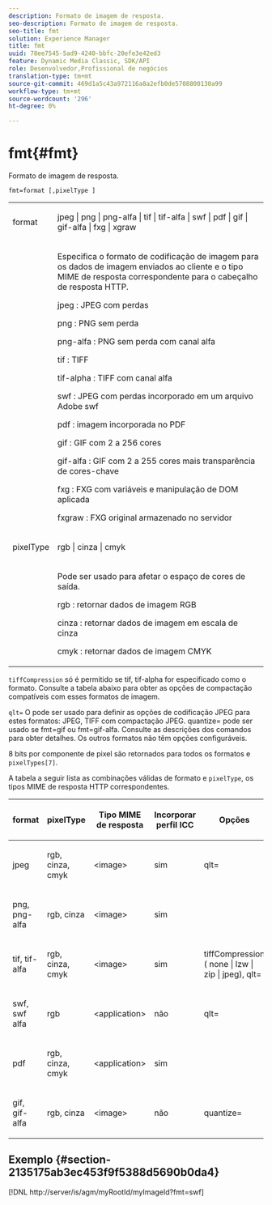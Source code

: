 ```yaml
---
description: Formato de imagem de resposta.
seo-description: Formato de imagem de resposta.
seo-title: fmt
solution: Experience Manager
title: fmt
uuid: 78ee7545-5ad9-4240-bbfc-20efe3e42ed3
feature: Dynamic Media Classic, SDK/API
role: Desenvolvedor,Profissional de negócios
translation-type: tm+mt
source-git-commit: 469d1a5c43a972116a8a2efb0de5708800130a99
workflow-type: tm+mt
source-wordcount: '296'
ht-degree: 0%

---
```



# fmt{#fmt}

Formato de imagem de resposta.

`fmt=format [,pixelType ]`

<table id="simpletable_66FAABB7BD7A4BBB815A570BEA4C1AE8"> 
 <tr class="strow"> 
  <td class="stentry"> <p><span class="codeph"> <span class="varname"> format</span> </span> </p></td> 
  <td class="stentry"> <p><span class="codeph"> jpeg | png | png-alfa | tif | tif-alfa | swf | pdf | gif | gif-alfa | fxg | xgraw</span> </p></td> 
 </tr> 
 <tr class="strow"> 
  <td class="stentry"></td> 
  <td class="stentry"> <p> Especifica o formato de codificação de imagem para os dados de imagem enviados ao cliente e o tipo MIME de resposta correspondente para o cabeçalho de resposta HTTP. </p> <p> <span class="codeph">  jpeg  </span>: JPEG com perdas </p> <p> <span class="codeph"> png  </span>: PNG sem perda </p> <p> <span class="codeph"> png-alfa  </span>: PNG sem perda com canal alfa </p> <p> <span class="codeph">  tif  </span>: TIFF </p> <p> <span class="codeph"> tif-alpha  </span>: TIFF com canal alfa </p> <p> <span class="codeph">  swf  </span>: JPEG com perdas incorporado em um arquivo Adobe swf </p> <p> <span class="codeph"> pdf  </span>: imagem incorporada no PDF </p> <p> <span class="codeph"> gif  </span>: GIF com 2 a 256 cores </p> <p> <span class="codeph"> gif-alfa  </span>: GIF com 2 a 255 cores mais transparência de cores-chave </p> <p> <span class="codeph"> fxg  </span>: FXG com variáveis e manipulação de DOM aplicada </p> <p> <span class="codeph">  fxgraw  </span>: FXG original armazenado no servidor </p> </td> 
 </tr> 
 <tr class="strow"> 
  <td class="stentry"> <p><span class="codeph"> <span class="varname"> pixelType</span> </span> </p></td> 
  <td class="stentry"> <p><span class="codeph"> rgb | cinza | cmyk</span> </p></td> 
 </tr> 
 <tr class="strow"> 
  <td class="stentry"></td> 
  <td class="stentry"> <p> Pode ser usado para afetar o espaço de cores de saída. </p> <p> <span class="codeph">  rgb  </span>: retornar dados de imagem RGB </p> <p> <span class="codeph"> cinza  </span>: retornar dados de imagem em escala de cinza </p> <p> <span class="codeph"> cmyk  </span>: retornar dados de imagem CMYK </p> </td> 
 </tr> 
</table>

`tiffCompression` só é permitido se tif, tif-alpha for especificado como o formato. Consulte a tabela abaixo para obter as opções de compactação compatíveis com esses formatos de imagem.

`qlt=` O pode ser usado para definir as opções de codificação JPEG para estes formatos: JPEG, TIFF com compactação JPEG. quantize= pode ser usado se fmt=gif ou fmt=gif-alfa. Consulte as descrições dos comandos para obter detalhes. Os outros formatos não têm opções configuráveis.

8 bits por componente de pixel são retornados para todos os formatos e `pixelTypes[7]`.

A tabela a seguir lista as combinações válidas de formato e `pixelType`, os tipos MIME de resposta HTTP correspondentes.

<table id="table_54AFE58185004C74971EFBA845E177B6"> 
 <thead> 
  <tr> 
   <th colname="col1" class="entry"> <p><span class="varname"> format</span> </p> </th> 
   <th colname="col2" class="entry"> <p><span class="varname"> pixelType</span> </p> </th> 
   <th colname="col3" class="entry"> <p>Tipo MIME de resposta </p> </th> 
   <th colname="col4" class="entry"> <p>Incorporar perfil ICC </p> </th> 
   <th colname="col5" class="entry"> <p>Opções </p> </th> 
  </tr> 
 </thead>
 <tbody> 
  <tr> 
   <td> <p>jpeg </p> </td> 
   <td> <p>rgb, cinza, cmyk </p> </td> 
   <td> <p>&lt;image&gt; </p> </td> 
   <td> <p>sim </p> </td> 
   <td> <p><span class="codeph"> qlt=</span> </p> </td> 
  </tr> 
  <tr> 
   <td> <p>png, png-alfa </p> </td> 
   <td> <p>rgb, cinza </p> </td> 
   <td> <p>&lt;image&gt; </p> </td> 
   <td> <p>sim </p> </td> 
   <td> <p> </p> </td> 
  </tr> 
  <tr> 
   <td> <p>tif, tif-alfa </p> </td> 
   <td> <p>rgb, cinza, cmyk </p> </td> 
   <td> <p>&lt;image&gt; </p> </td> 
   <td> <p>sim </p> </td> 
   <td> <p><span class="codeph"> <span class="varname"> tiffCompression</span> ( none | lzw | zip | jpeg), qlt=</span> </p> </td> 
  </tr> 
  <tr> 
   <td> <p>swf, swf alfa </p> </td> 
   <td> <p>rgb </p> </td> 
   <td> <p>&lt;application&gt; </p> </td> 
   <td> <p>não </p> </td> 
   <td> <p><span class="codeph"> qlt=  </span> </p> </td> 
  </tr> 
  <tr> 
   <td> <p>pdf </p> </td> 
   <td> <p>rgb, cinza, cmyk </p> </td> 
   <td> <p>&lt;application&gt; </p> </td> 
   <td> <p>sim </p> </td> 
   <td> <p> </p> </td> 
  </tr> 
  <tr> 
   <td> <p>gif, gif-alfa </p> </td> 
   <td> <p>rgb, cinza </p> </td> 
   <td> <p>&lt;image&gt; </p> </td> 
   <td> <p>não </p> </td> 
   <td> <p><span class="codeph"> quantize=</span> </p> </td> 
  </tr> 
 </tbody> 
</table>

## Exemplo {#section-2135175ab3ec453f9f5388d5690b0da4}

[!DNL http://server/is/agm/myRootId/myImageId?fmt=swf]
